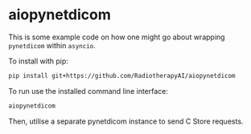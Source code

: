 # aiopynetdicom

This is some example code on how one might go about wrapping `pynetdicom`
within `asyncio`.

To install with pip:

```bash
pip install git+https://github.com/RadiotherapyAI/aiopynetdicom
```

To run use the installed command line interface:

```bash
aiopynetdicom
```

Then, utilise a separate pynetdicom instance to send C Store requests.
